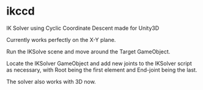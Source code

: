 # ikccd
IK Solver using Cyclic Coordinate Descent made for Unity3D

Currently works perfectly on the X-Y plane. 

Run the IKSolve scene and move around the Target GameObject.


Locate the IKSolver GameObject and add new joints to the IKSolver script as necessary, with Root being the first element and End-joint being the last.


The solver also works with 3D now.
